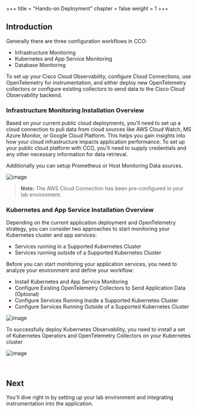 +++
title = "Hands-on Deployment"
chapter = false
weight = 1
+++

## Introduction

Generally there are three configuration workflows in CCO:

- Infrastructure Monitoring
- Kubernetes and App Service Monitoring
- Database Monitoring

To set up your Cisco Cloud Observability, configure Cloud Connections, use OpenTelemetry for instrumentation, and either deploy new OpenTelemetry collectors or configure existing collectors to send data to the Cisco Cloud Observability backend.

### Infrastructure Monitoring Installation Overview
Based on your current public cloud deployments, you'll need to set up a cloud connection to pull data from cloud sources like AWS Cloud Watch, MS Azure Monitor, or Google Cloud Platform. This helps you gain insights into how your cloud infrastructure impacts application performance. To set up your public cloud platform with CCO, you'll need to supply credentials and any other necessary information for data retrieval.

Additionally you can setup Prometheus or Host Monitoring Data sources.

![image](/images/13_setup/infra_monitoring_data_source.png)

> **Note:** The AWS Cloud Connection has been pre-configured in your lab environment.

### Kubernetes and App Service Installation Overview
Depending on the current application deployment and OpenTelemetry strategy, you can consider two approaches to start monitoring your Kubernetes cluster and app services:

- Services running in a Supported Kubernetes Cluster
- Services running outside of a Supported Kubernetes Cluster

Before you can start monitoring your application services, you need to analyze your environment and define your workflow:

- Install Kubernetes and App Service Monitoring
- Configure Existing OpenTelemetry Collectors to Send Application Data (Optional)
- Configure Services Running Inside a Supported Kubernetes Cluster
- Configure Services Running Outside of a Supported Kubernetes Cluster

![image](/images/13_setup/otel_decision_tree.png)

To successfully deploy Kubernetes Observability, you need to install a set of Kubernetes Operators and OpenTelemetry Collectors on your Kubernetes cluster


![image](/images/13_setup/k8s_data_source_components.png)

<br>

## Next <span style="color: #143c76;"><i class='fas fa-cog fa-spin fa-sm'></i></span>&nbsp;

You'll dive right in by setting up your lab environment and integrating instrumentation into the application.

<br>
